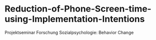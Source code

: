 # Reduction-of-Phone-Screen-time-using-Implementation-Intentions
Projektseminar Forschung Sozialpsychologie: Behavior Change
